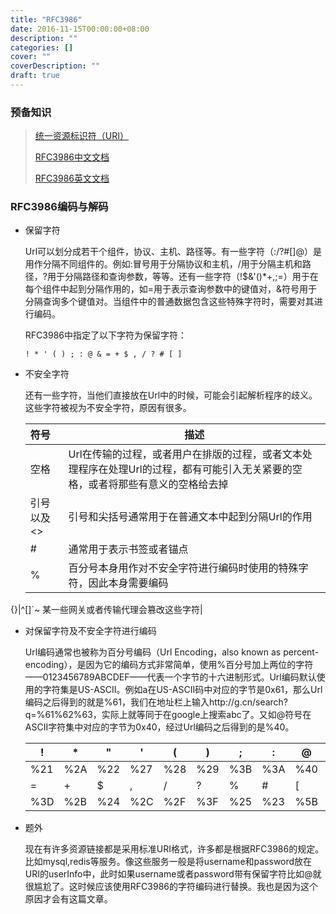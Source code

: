 ```yaml
---
title: "RFC3986"
date: 2016-11-15T00:00:00+08:00
description: ""
categories: []
cover: ""
coverDescription: ""
draft: true
---
```


### 预备知识

> [统一资源标识符（URI）](https://zh.wikipedia.org/wiki/%E7%BB%9F%E4%B8%80%E8%B5%84%E6%BA%90%E6%A0%87%E5%BF%97%E7%AC%A6)
> 
> [RFC3986中文文档](http://wiki.jabbercn.org/RFC3986)
> 
> [RFC3986英文文档](https://tools.ietf.org/html/rfc3986)


### RFC3986编码与解码
* 保留字符

	Url可以划分成若干个组件，协议、主机、路径等。有一些字符（:/?#[]@）是用作分隔不同组件的。例如:冒号用于分隔协议和主机，/用于分隔主机和路径，?用于分隔路径和查询参数，等等。还有一些字符（!$&'()*+,;=）用于在每个组件中起到分隔作用的，如=用于表示查询参数中的键值对，&符号用于分隔查询多个键值对。当组件中的普通数据包含这些特殊字符时，需要对其进行编码。

	RFC3986中指定了以下字符为保留字符：
	
	```
	! * ' ( ) ; : @ & = + $ , / ? # [ ]
	```

* 不安全字符

	还有一些字符，当他们直接放在Url中的时候，可能会引起解析程序的歧义。这些字符被视为不安全字符，原因有很多。

	|符号|描述|
	|:---|---|
	| 空格	|Url在传输的过程，或者用户在排版的过程，或者文本处理程序在处理Url的过程，都有可能引入无关紧要的空格，或者将那些有意义的空格给去掉|
	|引号以及<>|引号和尖括号通常用于在普通文本中起到分隔Url的作用|
	| \#	|通常用于表示书签或者锚点|
	|%	|百分号本身用作对不安全字符进行编码时使用的特殊字符，因此本身需要编码
{}|\^[]`~	某一些网关或者传输代理会篡改这些字符|

* 对保留字符及不安全字符进行编码

	Url编码通常也被称为百分号编码（Url Encoding，also known as percent-encoding），是因为它的编码方式非常简单，使用%百分号加上两位的字符——0123456789ABCDEF——代表一个字节的十六进制形式。Url编码默认使用的字符集是US-ASCII。例如a在US-ASCII码中对应的字节是0x61，那么Url编码之后得到的就是%61，我们在地址栏上输入http://g.cn/search?q=%61%62%63，实际上就等同于在google上搜索abc了。又如@符号在ASCII字符集中对应的字节为0x40，经过Url编码之后得到的是%40。
	
	|!|*|"|'|(|)|;|:|@|&|
	|---|---|---|---|---|---|---|---|---|---|
	|%21|%2A|%22|%27|%28|%29|%3B|%3A|%40|%26|
	|=|+|$|,|/|?|%|#|[|]|
	|%3D|%2B|%24|%2C|%2F|%3F|%25|%23|%5B|%5D|
	
* 题外
	
	现在有许多资源链接都是采用标准URI格式，许多都是根据RFC3986的规定。比如mysql,redis等服务。像这些服务一般是将username和password放在URI的userInfo中，此时如果username或者password带有保留字符比如@就很尴尬了。这时候应该使用RFC3986的字符编码进行替换。我也是因为这个原因才会有这篇文章。